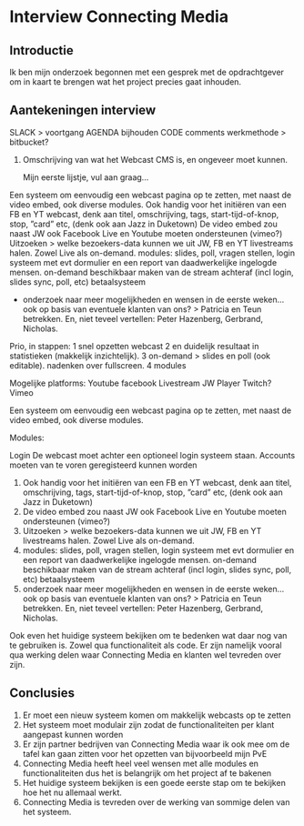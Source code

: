 # Interview Connecting Media

## Introductie

Ik ben mijn onderzoek begonnen met een gesprek met de opdrachtgever om in kaart te brengen wat het project precies gaat inhouden.



## Aantekeningen interview

SLACK &gt; voortgang AGENDA bijhouden CODE comments werkmethode &gt; bitbucket?

1. Omschrijving van wat het Webcast CMS is, en ongeveer moet kunnen.

   Mijn eerste lijstje, vul aan graag…

Een systeem om eenvoudig een webcast pagina op te zetten, met naast de video embed, ook diverse modules. Ook handig voor het initiëren van een FB en YT webcast, denk aan titel, omschrijving, tags, start-tijd-of-knop, stop, ”card” etc, \(denk ook aan Jazz in Duketown\) De video embed zou naast JW ook Facebook Live en Youtube moeten ondersteunen \(vimeo?\) Uitzoeken &gt; welke bezoekers-data kunnen we uit JW, FB en YT livestreams halen. Zowel Live als on-demand. modules: slides, poll, vragen stellen, login systeem met evt dormulier en een report van daadwerkelijke ingelogde mensen. on-demand beschikbaar maken van de stream achteraf \(incl login, slides sync, poll, etc\) betaalsysteem

* onderzoek naar meer mogelijkheden en wensen in de eerste weken… ook op basis van eventuele klanten van ons? &gt; Patricia en Teun betrekken. En, niet teveel vertellen: Peter Hazenberg, Gerbrand, Nicholas.

Prio, in stappen: 1 snel opzetten webcast 2 en duidelijk resultaat in statistieken \(makkelijk inzichtelijk\). 3 on-demand &gt; slides en poll \(ook editable\). nadenken over fullscreen. 4 modules

Mogelijke platforms: Youtube facebook Livestream JW Player Twitch? Vimeo

Een systeem om eenvoudig een webcast pagina op te zetten, met naast de video embed, ook diverse modules.

Modules:

Login De webcast moet achter een optioneel login systeem staan. Accounts moeten van te voren geregisteerd kunnen worden 

1. Ook handig voor het initiëren van een FB en YT webcast, denk aan titel, omschrijving, tags, start-tijd-of-knop, stop, ”card” etc, \(denk ook aan Jazz in Duketown\) 
2. De video embed zou naast JW ook Facebook Live en Youtube moeten ondersteunen \(vimeo?\) 
3. Uitzoeken &gt; welke bezoekers-data kunnen we uit JW, FB en YT livestreams halen. Zowel Live als on-demand. 
4. modules: slides, poll, vragen stellen, login systeem met evt dormulier en een report van daadwerkelijke ingelogde mensen. on-demand beschikbaar maken van de stream achteraf \(incl login, slides sync, poll, etc\) betaalsysteem
5. onderzoek naar meer mogelijkheden en wensen in de eerste weken… ook op basis van eventuele klanten van ons? &gt; Patricia en Teun betrekken. En, niet teveel vertellen: Peter Hazenberg, Gerbrand, Nicholas.

Ook even het huidige systeem bekijken om te bedenken wat daar nog van te gebruiken is. Zowel qua functionaliteit als code. Er zijn namelijk vooral qua werking delen waar Connecting Media en klanten wel tevreden over zijn.

## Conclusies

1. Er moet een nieuw systeem komen om makkelijk webcasts op te zetten
2. Het systeem moet modulair zijn zodat de functionaliteiten per klant aangepast kunnen worden
3. Er zijn partner bedrijven van Connecting Media waar ik ook mee om de tafel kan gaan zitten voor het opzetten van bijvoorbeeld mijn PvE
4. Connecting Media heeft heel veel wensen met alle modules en functionaliteiten dus het is belangrijk om het project af te bakenen
5. Het huidige systeem bekijken is een goede eerste stap om te bekijken hoe het nu allemaal werkt. 
6. Connecting Media is tevreden over de werking van sommige delen van het systeem.


